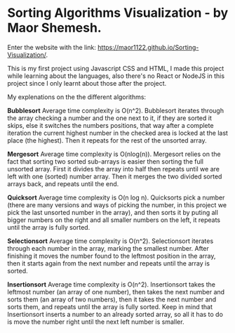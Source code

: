 # Sorting Algorithms Visualization - by Maor Shemesh.

Enter the website with the link: https://maor1122.github.io/Sorting-Visualization/.

This is my first project using Javascript CSS and HTML, I made this project while learning about the languages,
also there's no React or NodeJS in this project since I only learnt about those after the project.

My explenations on the the different algorithms:

**Bubblesort** 
Average time complexity is O(n^2).
Bubblesort iterates through the array checking a number and the one next to it, if they are sorted it skips,
else it switches the numbers positions, that way after a complete iteration the current highest number in the checked area
is locked at the last place (the highest). Then it repeats for the rest of the unsorted array.

**Mergesort**
Average time complexity is O(nlog(n)).
Mergesort relies on the fact that sorting two sorted sub-arrays is easier then sorting the full unsorted array.
First it divides the array into half then repeats until we are left with one (sorted) number array.
Then it merges the two divided sorted arrays back, and repeats until the end.

**Quicksort**
Average time complexity is O(n log n).
Quicksorts pick a number (there are many versions and ways of picking the number, in this project we pick the last unsorted number in the array),
and then sorts it by puting all bigger numbers on the right and all smaller numbers on the left, it repeats until the array is fully sorted.

**Selectionsort**
Average time complexity is O(n^2).
Selectionsort iterates through each number in the array, marking the smallest number.
After finishing it moves the number found to the leftmost position in the array,
then it starts again from the next number and repeats until the array is sorted.

**Insertionsort**
Average time complexity is O(n^2).
Insertionsort takes the leftmost number (an array of one number), then takes the next number and sorts them (an array of two numbers),
then it takes the next number and sorts them, and repeats until the array is fully sorted.
Keep in mind that Insertionsort inserts a number to an already sorted array, so all it has to do is move the number right until the next left number is smaller.
